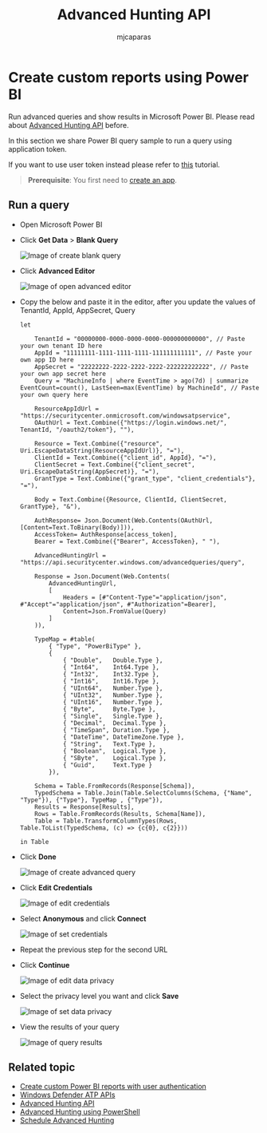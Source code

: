 ﻿---
title: Advanced Hunting API
description: Use this API to run advanced queries
keywords: apis, supported apis, advanced hunting, query
search.product: eADQiWindows 10XVcnh
ms.prod: w10
ms.mktglfcycl: deploy
ms.sitesec: library
ms.pagetype: security
ms.author: macapara
author: mjcaparas
ms.localizationpriority: medium
ms.date: 30/07/2018
---

# Create custom reports using Power BI

Run advanced queries and show results in Microsoft Power BI. Please read about [Advanced Hunting API](run-advanced-query-api.md) before.

In this section we share Power BI query sample to run a query using application token.

If you want to use user token instead please refer to [this](run-advanced-query-sample-power-bi-user-token.md) tutorial.

>**Prerequisite**: You first need to [create an app](exposed-apis-create-app-webapp).

## Run a query

- Open Microsoft Power BI

- Click **Get Data** > **Blank Query**

    ![Image of create blank query](images/power-bi-create-blank-query.png)

- Click **Advanced Editor**

    ![Image of open advanced editor](images/power-bi-open-advanced-editor.png)

- Copy the below and paste it in the editor, after you update the values of TenantId, AppId, AppSecret, Query

	```
	let 

		TenantId = "00000000-0000-0000-0000-000000000000", // Paste your own tenant ID here
		AppId = "11111111-1111-1111-1111-111111111111", // Paste your own app ID here
		AppSecret = "22222222-2222-2222-2222-222222222222", // Paste your own app secret here
		Query = "MachineInfo | where EventTime > ago(7d) | summarize EventCount=count(), LastSeen=max(EventTime) by MachineId", // Paste your own query here
    
		ResourceAppIdUrl = "https://securitycenter.onmicrosoft.com/windowsatpservice",
		OAuthUrl = Text.Combine({"https://login.windows.net/", TenantId, "/oauth2/token"}, ""),

		Resource = Text.Combine({"resource", Uri.EscapeDataString(ResourceAppIdUrl)}, "="),
		ClientId = Text.Combine({"client_id", AppId}, "="),
		ClientSecret = Text.Combine({"client_secret", Uri.EscapeDataString(AppSecret)}, "="),
		GrantType = Text.Combine({"grant_type", "client_credentials"}, "="),
	
		Body = Text.Combine({Resource, ClientId, ClientSecret, GrantType}, "&"),

		AuthResponse= Json.Document(Web.Contents(OAuthUrl, [Content=Text.ToBinary(Body)])),
		AccessToken= AuthResponse[access_token],
		Bearer = Text.Combine({"Bearer", AccessToken}, " "),
    
		AdvancedHuntingUrl = "https://api.securitycenter.windows.com/advancedqueries/query",
    
		Response = Json.Document(Web.Contents(
			AdvancedHuntingUrl, 
			[
				Headers = [#"Content-Type"="application/json", #"Accept"="application/json", #"Authorization"=Bearer],
				Content=Json.FromValue(Query)
			]
		)),

		TypeMap = #table(
			{ "Type", "PowerBiType" },
			{
				{ "Double",   Double.Type },
				{ "Int64",    Int64.Type },
				{ "Int32",    Int32.Type },
				{ "Int16",    Int16.Type },
				{ "UInt64",   Number.Type },
				{ "UInt32",   Number.Type },
				{ "UInt16",   Number.Type },
				{ "Byte",     Byte.Type },
				{ "Single",   Single.Type },
				{ "Decimal",  Decimal.Type },
				{ "TimeSpan", Duration.Type },
				{ "DateTime", DateTimeZone.Type },
				{ "String",   Text.Type },
				{ "Boolean",  Logical.Type },
				{ "SByte",    Logical.Type },
				{ "Guid",     Text.Type }
			}),

		Schema = Table.FromRecords(Response[Schema]),
		TypedSchema = Table.Join(Table.SelectColumns(Schema, {"Name", "Type"}), {"Type"}, TypeMap , {"Type"}),
		Results = Response[Results],
		Rows = Table.FromRecords(Results, Schema[Name]),
		Table = Table.TransformColumnTypes(Rows, Table.ToList(TypedSchema, (c) => {c{0}, c{2}}))
        
	in Table

	```

- Click **Done**

    ![Image of create advanced query](images/power-bi-create-advanced-query.png)

- Click **Edit Credentials**

    ![Image of edit credentials](images/power-bi-edit-credentials.png)

- Select **Anonymous** and click **Connect**

    ![Image of set credentials](images/power-bi-set-credentials-anonymous.png)

- Repeat the previous step for the second URL

- Click **Continue**

    ![Image of edit data privacy](images/power-bi-edit-data-privacy.png)

- Select the privacy level you want and click **Save**

    ![Image of set data privacy](images/power-bi-set-data-privacy.png)

- View the results of your query

    ![Image of query results](images/power-bi-query-results.png)

## Related topic
- [Create custom Power BI reports with user authentication](run-advanced-query-sample-power-bi-user-token.md)
- [Windows Defender ATP APIs](exposed-apis-intro.md)
- [Advanced Hunting API](run-advanced-query-api.md)
- [Advanced Hunting using PowerShell](run-advanced-query-sample-powershell.md)
- [Schedule Advanced Hunting](run-advanced-query-sample-ms-flow.md)
